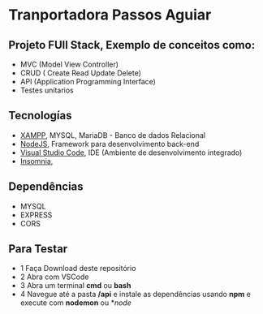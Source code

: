 # Tranportadora Passos Aguiar
## Projeto FUll Stack, Exemplo de conceitos como:

- MVC (Model View Controller)
- CRUD ( Create Read Update Delete)
- API (Application Programming Interface)
- Testes unítarios 

## Tecnologías 

- [XAMPP](https://www.apachefriends.org/pt_br/index.html), MYSQL, MariaDB - Banco de dados Relacional
- [NodeJS](https://nodejs.org/en), Framework para desenvolvimento back-end
- [Visual Studio Code](https://code.visualstudio.com/), IDE (Ambiente de desenvolvimento integrado)
- [Insomnia](https://insomnia.rest/download), 


## Dependências 
- MYSQL
- EXPRESS
- CORS

## Para Testar 

- 1 Faça Download deste repositório
- 2 Abra com VSCode
- 3 Abra um terminal **cmd** ou **bash**
- 4 Navegue até a pasta **/api** e instale as dependências usando **npm** e execute com **nodemon** ou **node*